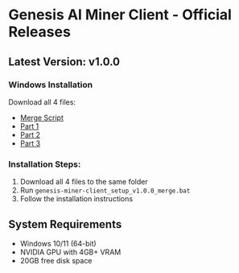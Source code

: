 # Genesis AI Miner Client - Official Releases

## Latest Version: v1.0.0

### Windows Installation
Download all 4 files:
- [Merge Script](./releases/v1.0.0/genesis-miner-client_setup_v1.0.0_merge.bat)
- [Part 1](./releases/v1.0.0/genesis-miner-client_setup_v1.0.0_part01.zip)
- [Part 2](./releases/v1.0.0/genesis-miner-client_setup_v1.0.0_part02.zip)
- [Part 3](./releases/v1.0.0/genesis-miner-client_setup_v1.0.0_part03.zip)

### Installation Steps:
1. Download all 4 files to the same folder
2. Run `genesis-miner-client_setup_v1.0.0_merge.bat`
3. Follow the installation instructions

## System Requirements
- Windows 10/11 (64-bit)
- NVIDIA GPU with 4GB+ VRAM
- 20GB free disk space

